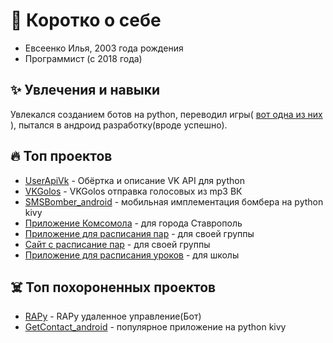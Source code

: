 # 🧑 Коротко о себе
- Евсеенко Илья, 2003 года рождения  
- Программист (с 2018 года)   

## ✨ Увлечения и навыки
Увлекался созданием ботов на python, переводил игры( [вот одна из них](https://github.com/LencoDigitexer/and-yet-it-hurt) ), пытался в андроид разработку(вроде успешно).

## 🔥 Топ проектов
- [UserApiVk](https://github.com/LencoDigitexer/UserApiVk) - Обёртка и описание VK API для python
- [VKGolos](https://github.com/LencoDigitexer/VKGolos) - VKGolos отправка голосовых из mp3 ВК
- [SMSBomber_android](https://github.com/LencoDigitexer/SMSBomber_android) - мобильная имплементация бомбера на python kivy
- [Приложение Комсомола](https://melkosoftcom.github.io/ksm26/) - для города Ставрополь
- [Приложение для расписания пар](https://melkosoftcom.github.io/ip193/) - для своей группы
- [Сайт с расписание пар](https://melkosoftcom.github.io/rasp/ip193/) - для своей группы
- [Приложение для расписания уроков](https://melkosoftcom.github.io/sch14/) - для школы


## ☠️ Топ похороненных проектов
- [RAPy](https://github.com/LencoDigitexer/RAPy) - RAPy удаленное управление(Бот)
- [GetContact_android](https://github.com/LencoDigitexer/GetContact_android) - популярное приложение на python kivy

<!--
[![Anurag's github stats](https://github-readme-stats.vercel.app/api?username=lencodigitexer&count_private=true&show_icons=true&theme=light)](https://github.com/anuraghazra/github-readme-stats)
[![Top Langs](https://github-readme-stats.vercel.app/api/top-langs/?username=lencodigitexer&layout=compact)](https://github.com/anuraghazra/github-readme-stats)



**LencoDigitexer/LencoDigitexer** is a ✨ _special_ ✨ repository because its `README.md` (this file) appears on your GitHub profile.

Here are some ideas to get you started:

- 🔭 I’m currently working on ...
- 🌱 I’m currently learning ...
- 👯 I’m looking to collaborate on ...
- 🤔 I’m looking for help with ...
- 💬 Ask me about ...
- 📫 How to reach me: ...
- 😄 Pronouns: ...
- ⚡ Fun fact: ...
-->
